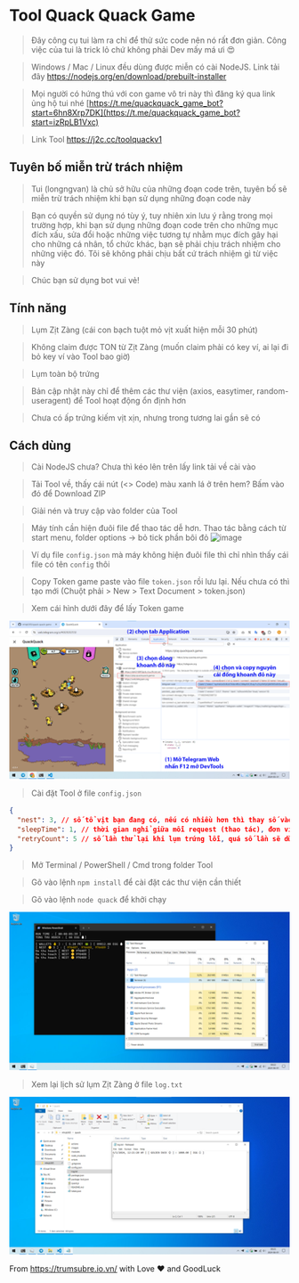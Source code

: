 # Tool Quack Quack Game

> Đây công cụ tui làm ra chỉ để thử sức code nên nó rất đơn giản. Công việc của tui là trick lỏ chứ không phải Dev mấy má ưi 😍

> Windows / Mac / Linux đều dùng được miễn có cài NodeJS. Link tải đây https://nodejs.org/en/download/prebuilt-installer

> Mọi người có hứng thú với con game vô tri này thì đăng ký qua link ủng hộ tui nhé [https://t.me/quackquack_game_bot?start=6hn8Xrp7DK](https://t.me/quackquack_game_bot?start=izRpLB1Vxc)

> Link Tool https://j2c.cc/toolquackv1

## Tuyên bố miễn trừ trách nhiệm

> Tui (longngvan) là chủ sở hữu của những đoạn code trên, tuyên bố sẽ miễn trừ trách nhiệm khi bạn sử dụng những đoạn code này

> Bạn có quyền sử dụng nó tùy ý, tuy nhiên xin lưu ý rằng trong mọi trường hợp, khi bạn sử dụng những đoạn code trên cho những mục đích xấu, sửa đổi hoặc những việc tương tự nhằm mục đích gây hại cho những cá nhân, tổ chức khác, bạn sẽ phải chịu trách nhiệm cho những việc đó. Tôi sẽ không phải chịu bất cứ trách nhiệm gì từ việc này

> Chúc bạn sử dụng bot vui vẻ!

## Tính năng

> Lụm Zịt Zàng (cái con bạch tuột mỏ vịt xuất hiện mỗi 30 phút)

> Không claim được TON từ Zịt Zàng (muốn claim phải có key ví, ai lại đi bỏ key ví vào Tool bao giờ)

> Lụm toàn bộ trứng

> Bản cập nhật này chỉ để thêm các thư viện  (axios, easytimer, random-useragent) để Tool hoạt động ổn định hơn

> Chưa có ấp trứng kiếm vịt xịn, nhưng trong tương lai gần sẽ có

## Cách dùng

> Cài NodeJS chưa? Chưa thì kéo lên trên lấy link tải về cài vào

> Tải Tool về, thấy cái nút (<> Code) màu xanh lá ở trên hem? Bấm vào đó để Download ZIP

> Giải nén và truy cập vào folder của Tool

> Máy tính cần hiện đuôi file để thao tác dễ hơn. Thao tác bằng cách từ start menu, folder options -> bỏ tick phần bôi đỏ
![image](https://github.com/mhqb365/quack-quack-game/assets/119036507/c1b0ebd3-4087-4966-9ae9-b5f9ce8712b8)


> Ví dụ file ```config.json``` mà máy không hiện đuôi file thì chỉ nhìn thấy cái file có tên ```config``` thôi

> Copy Token game paste vào file ```token.json``` rồi lưu lại. Nếu chưa có thì tạo mới (Chuột phải > New > Text Document > token.json)

> Xem cái hình dưới đây để lấy Token game

<img src="./images/1.png" />

> Cài đặt Tool ở file ```config.json```

```json
{
  "nest": 3, // số tổ vịt bạn đang có, nếu có nhiều hơn thì thay số vào
  "sleepTime": 1, // thời gian nghỉ giữa mỗi request (thao tác), đơn vị: s(second), số càng lớn thì càng chậm
  "retryCount": 5 // số lần thử lại khi lụm trứng lỗi, quá số lần sẽ dừng Tool
}
```

> Mở Terminal / PowerShell / Cmd trong folder Tool

> Gõ vào lệnh ```npm install``` để cài đặt các thư viện cần thiết

> Gõ vào lệnh ```node quack``` để khởi chạy

<img src="./images/2.png" />

> Xem lại lịch sử lụm Zịt Zàng ở file ```log.txt```

<img src="./images/3.png" />

From https://trumsubre.io.vn/ with Love ♥ and GoodLuck

